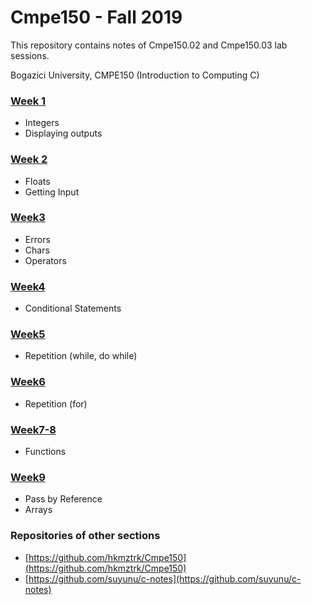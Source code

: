# Cmpe150 - Fall 2019

This repository contains notes of Cmpe150.02 and Cmpe150.03 lab sessions. 

Bogazici University, CMPE150 (Introduction to Computing C) 

### [Week 1](week1/)

* Integers
* Displaying outputs

### [Week 2](week2/)

* Floats
* Getting Input

### [Week3](week3/) 

* Errors
* Chars
* Operators

### [Week4](week4/)

* Conditional Statements

### [Week5](week5/) 

* Repetition (while, do while)

### [Week6](week6/)

* Repetition (for)
### [Week7-8](week7-8/)
* Functions

### [Week9](week9/)

- Pass by Reference
- Arrays

### Repositories of other sections

* [https://github.com/hkmztrk/Cmpe150](https://github.com/hkmztrk/Cmpe150)  
* [https://github.com/suyunu/c-notes](https://github.com/suyunu/c-notes)


